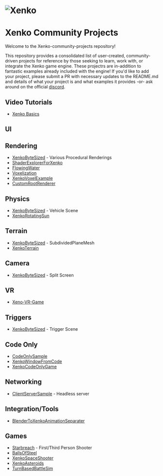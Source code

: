 
![Xenko](https://xenko.com/images/external/xenko-logo-side.png)
=======

# Xenko Community Projects

Welcome to the Xenko-community-projects repository!

This repository provides a consolidated list of user-created, community-driven projects for reference by those seeking to learn, work with, or integrate the Xenko game engine. These projectrs are in-addition to fantastic examples already included with the engine! If you'd like to add your project, please submit a PR with necessary updates to the README.md and details of what your project is and what examples it provides -or- ask around on the official [discord](https://discord.gg/bNYVKPC).

## Video Tutorials
* [Xenko Basics](https://www.youtube.com/watch?v=JO9XusgPi8w&list=PLM8hj-JyVnYr-usNqX5aeXG0IwTY9FVge)

## UI

## Rendering
* [XenkoByteSized](https://github.com/profan/XenkoByteSized) - Various Procedural Renderings
* [ShaderExplorerForXenko](https://github.com/SvenEV/Shader-Explorer-For-Xenko)
* [FlowingWater](https://github.com/TomGroner/XenkoFlowingWater)
* [Voxelization](https://github.com/WhyPenguins/XenkoVoxelGI)
* [XenkoVoxelExample](https://github.com/jason-wilmans/XenkoVoxelExample)
* [CustomRootRenderer](https://github.com/tebjan/Xenko.CustomRootRenderFeature)

## Physics
* [XenkoByteSized](https://github.com/profan/XenkoByteSized) - Vehicle Scene
* [XenkoRotatingSun](https://github.com/SuavePirate/Xenko.RotatingSun)

## Terrain
* [XenkoByteSized](https://github.com/profan/XenkoByteSized) - SubdividedPlaneMesh
* [XenkoTerrain](https://github.com/TomGroner/XenkoTerrain)

## Camera
* [XenkoByteSized](https://github.com/profan/XenkoByteSized) - Split Screen

## VR
* [Xeno-VR-Game](https://github.com/fdrobidoux/Xenko-VR-Game)

## Triggers
* [XenkoByteSized](https://github.com/profan/XenkoByteSized) - Trigger Scene

## Code Only
* [CodeOnlySample](https://github.com/xen2/Xenko.CodeOnlySample)
* [XenkoWindowFromCode](https://github.com/microdee/xenko-window-from-code)
* [XenkoCodeOnlyGame](https://github.com/tebjan/Xenko.CustomRootRenderFeature)

## Networking
* [ClientServerSample](https://github.com/xen2/Xenko.ClientServerSample) - Headless server

## Integration/Tools
* [BlenderToXenkoAnimationSeparater](https://github.com/GutterLab/BlenderToXenkoAnimationSeparator)

## Games
* [Starbreach](https://github.com/xenko3d/Starbreach) - First/Third Person Shooter
* [BallsOfSteel](https://github.com/Kryptos-FR/BallsOfSteel)
* [XenkoSpaceShooter](https://github.com/jayrulez/XenkoSpaceShooter)
* [XenkoAsteroids](https://github.com/LanceJZ/Xenko_Asteroids)
* [TurnBasedBattleSim](https://github.com/jayrulez/TurnBasedBattleSim)

